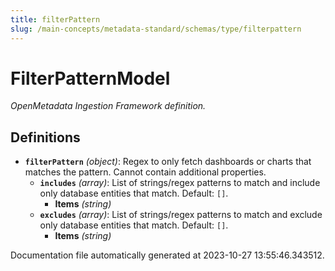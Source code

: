 ```yaml
---
title: filterPattern
slug: /main-concepts/metadata-standard/schemas/type/filterpattern
---
```


# FilterPatternModel

*OpenMetadata Ingestion Framework definition.*

## Definitions

- **`filterPattern`** *(object)*: Regex to only fetch dashboards or charts that matches the pattern. Cannot contain additional properties.
  - **`includes`** *(array)*: List of strings/regex patterns to match and include only database entities that match. Default: `[]`.
    - **Items** *(string)*
  - **`excludes`** *(array)*: List of strings/regex patterns to match and exclude only database entities that match. Default: `[]`.
    - **Items** *(string)*


Documentation file automatically generated at 2023-10-27 13:55:46.343512.
